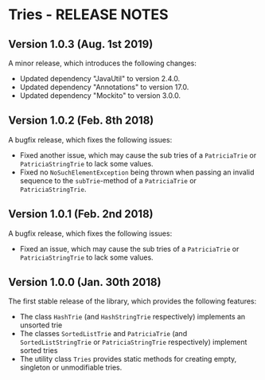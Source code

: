 # Tries - RELEASE NOTES

## Version 1.0.3 (Aug. 1st 2019)

A minor release, which introduces the following changes:

- Updated dependency "JavaUtil" to version 2.4.0.
- Updated dependency "Annotations" to version 17.0.
- Updated dependency "Mockito" to version 3.0.0.

## Version 1.0.2 (Feb. 8th 2018)

A bugfix release, which fixes the following issues:

- Fixed another issue, which may cause the sub tries of a `PatriciaTrie` or `PatriciaStringTrie` to lack some values.
- Fixed no `NoSuchElementException` being thrown when passing an invalid sequence to the `subTrie`-method of a `PatriciaTrie` or `PatriciaStringTrie`. 

## Version 1.0.1 (Feb. 2nd 2018)

A bugfix release, which fixes the following issues:

- Fixed an issue, which may cause the sub tries of a `PatriciaTrie` or `PatriciaStringTrie` to lack some values.

## Version 1.0.0 (Jan. 30th 2018)

The first stable release of the library, which provides the following features:

- The class `HashTrie` (and `HashStringTrie` respectively) implements an unsorted trie
- The classes `SortedListTrie` and `PatriciaTrie` (and `SortedListStringTrie` or `PatriciaStringTrie` respectively) implement sorted tries
- The utility class `Tries` provides static methods for creating empty, singleton or unmodifiable tries.
